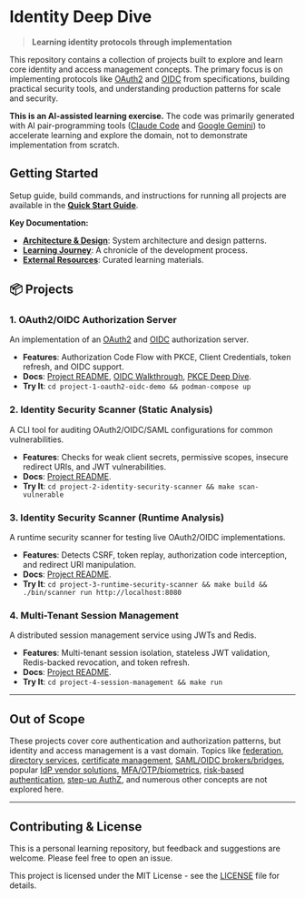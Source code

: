 # Identity Deep Dive

> **Learning identity protocols through implementation**

This repository contains a collection of projects built to explore and learn core identity and access management concepts. The primary focus is on implementing protocols like [OAuth2](https://datatracker.ietf.org/doc/html/rfc6749) and [OIDC](https://openid.net/specs/openid-connect-core-1_0.html) from specifications, building practical security tools, and understanding production patterns for scale and security.

**This is an AI-assisted learning exercise.** The code was primarily generated with AI pair-programming tools ([Claude Code](https://claude.ai/claude-code) and [Google Gemini](https://gemini.google.com)) to accelerate learning and explore the domain, not to demonstrate implementation from scratch.

## Getting Started

Setup guide, build commands, and instructions for running all projects are available in the **[Quick Start Guide](docs/QUICK_START.md)**.

**Key Documentation:**
- **[Architecture & Design](docs/ARCHITECTURE.md)**: System architecture and design patterns.
- **[Learning Journey](docs/LEARNING_JOURNEY.md)**: A chronicle of the development process.
- **[External Resources](docs/RESOURCES.md)**: Curated learning materials.

## 📦 Projects

### 1. OAuth2/OIDC Authorization Server

An implementation of an [OAuth2](https://datatracker.ietf.org/doc/html/rfc6749) and [OIDC](https://openid.net/specs/openid-connect-core-1_0.html) authorization server.
- **Features**: Authorization Code Flow with PKCE, Client Credentials, token refresh, and OIDC support.
- **Docs**: [Project README](./project-1-oauth2-oidc-demo/README.md), [OIDC Walkthrough](./project-1-oauth2-oidc-demo/docs/OIDC_Walk_Thru.md), [PKCE Deep Dive](./project-1-oauth2-oidc-demo/docs/PKCE_Deep_Dive.md).
- **Try It**: `cd project-1-oauth2-oidc-demo && podman-compose up`

### 2. Identity Security Scanner (Static Analysis)

A CLI tool for auditing OAuth2/OIDC/SAML configurations for common vulnerabilities.
- **Features**: Checks for weak client secrets, permissive scopes, insecure redirect URIs, and JWT vulnerabilities.
- **Docs**: [Project README](./project-2-identity-security-scanner/README.md).
- **Try It**: `cd project-2-identity-security-scanner && make scan-vulnerable`

### 3. Identity Security Scanner (Runtime Analysis)

A runtime security scanner for testing live OAuth2/OIDC implementations.
- **Features**: Detects CSRF, token replay, authorization code interception, and redirect URI manipulation.
- **Docs**: [Project README](./project-3-runtime-security-scanner/README.md).
- **Try It**: `cd project-3-runtime-security-scanner && make build && ./bin/scanner run http://localhost:8080`

### 4. Multi-Tenant Session Management

A distributed session management service using JWTs and Redis.
- **Features**: Multi-tenant session isolation, stateless JWT validation, Redis-backed revocation, and token refresh.
- **Docs**: [Project README](./project-4-session-management/README.md).
- **Try It**: `cd project-4-session-management && make run`

---

## Out of Scope

These projects cover core authentication and authorization patterns, but identity and access management is a vast domain. Topics like [federation](https://www.cloudflare.com/learning/access-management/what-is-federated-identity/), [directory services](https://www.techtarget.com/searchwindowsserver/definition/directory-service), [certificate management](https://www.techtarget.com/searchsecurity/definition/certificate-management), [SAML/OIDC brokers/bridges](https://medium.com/@curity.io/saml-and-oidc-bridging-and-brokering-d04946702937), popular [IdP vendor solutions](https://www.g2.com/categories/identity-provider-idp), [MFA/OTP/biometrics](https://www.cisa.gov/MFA), [risk-based authentication](https://www.pingidentity.com/en/resources/blog/post/what-is-risk-based-authentication.html), [step-up AuthZ](https://www.authress.io/knowledge-base/step-up-authentication-and-authorization), and numerous other concepts are not explored here.

---

## Contributing & License

This is a personal learning repository, but feedback and suggestions are welcome. Please feel free to open an issue.

This project is licensed under the MIT License - see the [LICENSE](./LICENSE) file for details.
